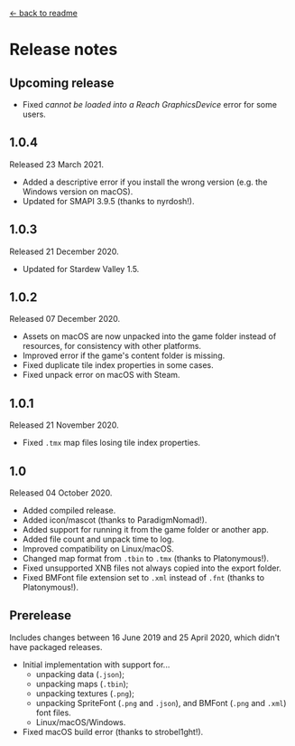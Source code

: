 [← back to readme](README.md)

# Release notes
## Upcoming release
* Fixed _cannot be loaded into a Reach GraphicsDevice_ error for some users.

## 1.0.4
Released 23 March 2021.

* Added a descriptive error if you install the wrong version (e.g. the Windows version on macOS).
* Updated for SMAPI 3.9.5 (thanks to nyrdosh!).

## 1.0.3
Released 21 December 2020.

* Updated for Stardew Valley 1.5.

## 1.0.2
Released 07 December 2020.

* Assets on macOS are now unpacked into the game folder instead of resources, for consistency with other platforms.
* Improved error if the game's content folder is missing.
* Fixed duplicate tile index properties in some cases.
* Fixed unpack error on macOS with Steam.

## 1.0.1
Released 21 November 2020.

* Fixed `.tmx` map files losing tile index properties.

## 1.0
Released 04 October 2020.

* Added compiled release.
* Added icon/mascot (thanks to ParadigmNomad!).
* Added support for running it from the game folder or another app.
* Added file count and unpack time to log.
* Improved compatibility on Linux/macOS.
* Changed map format from `.tbin` to `.tmx` (thanks to Platonymous!).
* Fixed unsupported XNB files not always copied into the export folder.
* Fixed BMFont file extension set to `.xml` instead of `.fnt` (thanks to Platonymous!).

## Prerelease
Includes changes between 16 June 2019 and 25 April 2020, which didn't have packaged releases.

* Initial implementation with support for...
  * unpacking data (`.json`);
  * unpacking maps (`.tbin`);
  * unpacking textures (`.png`);
  * unpacking SpriteFont (`.png` and `.json`), and BMFont (`.png` and `.xml`) font files.
  * Linux/macOS/Windows.
* Fixed macOS build error (thanks to strobel1ght!).
